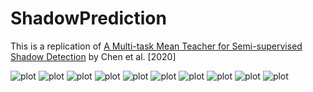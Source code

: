 # ShadowPrediction

This is a replication of [A Multi-task Mean Teacher for Semi-supervised Shadow Detection](https://arxiv.org/abs/2010.14702) by Chen et  al. [2020] 

![plot](ShadowPrediction/report/Jim_Kok_4679970_Dekel_Viner_5180929_Blog_Post_Shadow_Detection-01.png )
![plot](ShadowPrediction/report/Jim_Kok_4679970_Dekel_Viner_5180929_Blog_Post_Shadow_Detection-02.png )
![plot](ShadowPrediction/report/Jim_Kok_4679970_Dekel_Viner_5180929_Blog_Post_Shadow_Detection-03.png )
![plot](ShadowPrediction/report/Jim_Kok_4679970_Dekel_Viner_5180929_Blog_Post_Shadow_Detection-04.png )
![plot](ShadowPrediction/report/Jim_Kok_4679970_Dekel_Viner_5180929_Blog_Post_Shadow_Detection-05.png )
![plot](ShadowPrediction/report/Jim_Kok_4679970_Dekel_Viner_5180929_Blog_Post_Shadow_Detection-06.png )
![plot](ShadowPrediction/report/Jim_Kok_4679970_Dekel_Viner_5180929_Blog_Post_Shadow_Detection-07.png )
![plot](ShadowPrediction/report/Jim_Kok_4679970_Dekel_Viner_5180929_Blog_Post_Shadow_Detection-08.png )
![plot](ShadowPrediction/report/Jim_Kok_4679970_Dekel_Viner_5180929_Blog_Post_Shadow_Detection-9.png )
![plot](ShadowPrediction/report/Jim_Kok_4679970_Dekel_Viner_5180929_Blog_Post_Shadow_Detection-10.png )

<!-- ![plot](Model_details.png)
![plot](Full_model.png) -->
